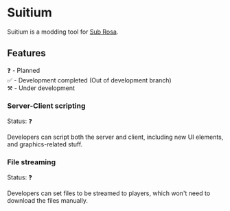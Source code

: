 # Suitium

Suitium is a modding tool for [Sub Rosa](http://subrosagame.com).

## Features

❓ - Planned \
✅ - Development completed (Out of development branch) \
⚒️ - Under development 

### Server-Client scripting

Status: ❓

Developers can script both the server and client, including new UI elements, and graphics-related stuff.

### File streaming

Status: ❓

Developers can set files to be streamed to players, which won't need to download the files manually.